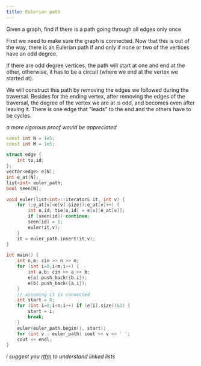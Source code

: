 ```yaml
---
title: Eulerian path
---
```


Given a graph, find if there is a path going through all edges only once

First we need to make sure the graph is connected. Now that this is out of the way,
there is an Eulerian path if and only if none or two of the vertices have an odd degree.

If there are odd degree vertices, the path will start at one and end at the other,
otherwise, it has to be a circuit (where we end at the vertex we started at).

We will construct this path by removing the edges we followed during the traversal.
Besides for the ending vertex, after removing the edges of the traversal, the degree of the
vertex we are at is odd, and becomes even after leaving it.
There is one edge that "leads" to the end and the others have to be cycles.

_a more rigorous proof would be appreciated_

```cpp
const int N = 1e5;
const int M = 1e5;

struct edge {
    int to,id;
};
vector<edge> e[N];
int e_at[N];
list<int> euler_path;
bool seen[N];

void euler(list<int>::iterator& it, int v) {
    for (;e_at[v]<e[v].size();e_at[v]++) {
        int u,id; tie(u,id) = e[v][e_at[v]];
        if (seen[id]) continue;
        seen[id] = 1;
        euler(it,v);
    }
    it = euler_path.insert(it,v);
}

int main() {
    int n,m; cin >> n >> m;
    for (int i=0;i<m;i++) {
        int a,b; cin >> a >> b;
        e[a].push_back({b,i});
        e[b].push_back({a,i});
    }
    // assuming it is connected
    int start = 0;
    for (int i=0;i<n;i++) if (e[i].size()&1) {
        start = i;
        break;
    }
    euler(euler_path.begin(), start);
    for (int v : euler_path) cout << v << ' ';
    cout << endl;
}
```
_i suggest you [rtfm](https://en.cppreference.com/w/cpp/container/list/insert) to understand linked lists_
